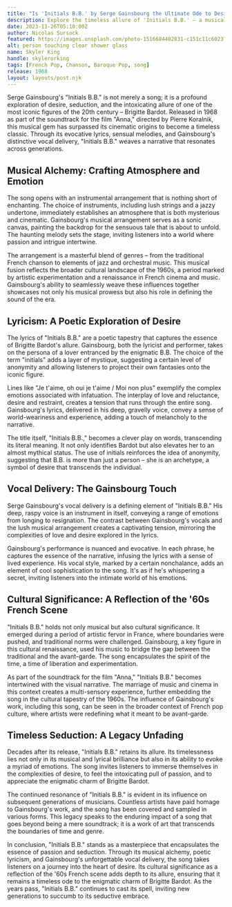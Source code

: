 ```yaml
---
title: "Is 'Initials B.B.' by Serge Gainsbourg the Ultimate Ode to Desire?"
description: Explore the timeless allure of 'Initials B.B.' – a musical masterpiece capturing passion, seduction, and the enigma of Brigitte Bardot in just three minutes.
date: 2023-11-26T05:10:00Z
author: Nicolas Sursock
featured: https://images.unsplash.com/photo-1516684402831-c151c11c6023?fit=crop&ixlib=rb-4.0.3&ixid=M3wxMjA3fDB8MHxwaG90by1wYWdlfHx8fGVufDB8fHx8fA%3D%3D
alt: person touching clear shower glass
name: Skyler King
handle: skylerorking
tags: [French Pop, Chanson, Baroque Pop, song]
release: 1968
layout: layouts/post.njk
---
```


Serge Gainsbourg's "Initials B.B." is not merely a song; it is a profound exploration of desire, seduction, and the intoxicating allure of one of the most iconic figures of the 20th century – Brigitte Bardot. Released in 1968 as part of the soundtrack for the film "Anna," directed by Pierre Koralnik, this musical gem has surpassed its cinematic origins to become a timeless classic. Through its evocative lyrics, sensual melodies, and Gainsbourg's distinctive vocal delivery, "Initials B.B." weaves a narrative that resonates across generations.

## **Musical Alchemy: Crafting Atmosphere and Emotion**

The song opens with an instrumental arrangement that is nothing short of enchanting. The choice of instruments, including lush strings and a jazzy undertone, immediately establishes an atmosphere that is both mysterious and cinematic. Gainsbourg's musical arrangement serves as a sonic canvas, painting the backdrop for the sensuous tale that is about to unfold. The haunting melody sets the stage, inviting listeners into a world where passion and intrigue intertwine.

The arrangement is a masterful blend of genres – from the traditional French chanson to elements of jazz and orchestral music. This musical fusion reflects the broader cultural landscape of the 1960s, a period marked by artistic experimentation and a renaissance in French cinema and music. Gainsbourg's ability to seamlessly weave these influences together showcases not only his musical prowess but also his role in defining the sound of the era.

## **Lyricism: A Poetic Exploration of Desire**

The lyrics of "Initials B.B." are a poetic tapestry that captures the essence of Brigitte Bardot's allure. Gainsbourg, both the lyricist and performer, takes on the persona of a lover entranced by the enigmatic B.B. The choice of the term "initials" adds a layer of mystique, suggesting a certain level of anonymity and allowing listeners to project their own fantasies onto the iconic figure.

Lines like "Je t'aime, oh oui je t'aime / Moi non plus" exemplify the complex emotions associated with infatuation. The interplay of love and reluctance, desire and restraint, creates a tension that runs through the entire song. Gainsbourg's lyrics, delivered in his deep, gravelly voice, convey a sense of world-weariness and experience, adding a touch of melancholy to the narrative.

The title itself, "Initials B.B.," becomes a clever play on words, transcending its literal meaning. It not only identifies Bardot but also elevates her to an almost mythical status. The use of initials reinforces the idea of anonymity, suggesting that B.B. is more than just a person – she is an archetype, a symbol of desire that transcends the individual.

## **Vocal Delivery: The Gainsbourg Touch**

Serge Gainsbourg's vocal delivery is a defining element of "Initials B.B." His deep, raspy voice is an instrument in itself, conveying a range of emotions from longing to resignation. The contrast between Gainsbourg's vocals and the lush musical arrangement creates a captivating tension, mirroring the complexities of love and desire explored in the lyrics.

Gainsbourg's performance is nuanced and evocative. In each phrase, he captures the essence of the narrative, infusing the lyrics with a sense of lived experience. His vocal style, marked by a certain nonchalance, adds an element of cool sophistication to the song. It's as if he's whispering a secret, inviting listeners into the intimate world of his emotions.

## **Cultural Significance: A Reflection of the '60s French Scene**

"Initials B.B." holds not only musical but also cultural significance. It emerged during a period of artistic fervor in France, where boundaries were pushed, and traditional norms were challenged. Gainsbourg, a key figure in this cultural renaissance, used his music to bridge the gap between the traditional and the avant-garde. The song encapsulates the spirit of the time, a time of liberation and experimentation.

As part of the soundtrack for the film "Anna," "Initials B.B." becomes intertwined with the visual narrative. The marriage of music and cinema in this context creates a multi-sensory experience, further embedding the song in the cultural tapestry of the 1960s. The influence of Gainsbourg's work, including this song, can be seen in the broader context of French pop culture, where artists were redefining what it meant to be avant-garde.

## **Timeless Seduction: A Legacy Unfading**

Decades after its release, "Initials B.B." retains its allure. Its timelessness lies not only in its musical and lyrical brilliance but also in its ability to evoke a myriad of emotions. The song invites listeners to immerse themselves in the complexities of desire, to feel the intoxicating pull of passion, and to appreciate the enigmatic charm of Brigitte Bardot.

The continued resonance of "Initials B.B." is evident in its influence on subsequent generations of musicians. Countless artists have paid homage to Gainsbourg's work, and the song has been covered and sampled in various forms. This legacy speaks to the enduring impact of a song that goes beyond being a mere soundtrack; it is a work of art that transcends the boundaries of time and genre.

In conclusion, "Initials B.B." stands as a masterpiece that encapsulates the essence of passion and seduction. Through its musical alchemy, poetic lyricism, and Gainsbourg's unforgettable vocal delivery, the song takes listeners on a journey into the heart of desire. Its cultural significance as a reflection of the '60s French scene adds depth to its allure, ensuring that it remains a timeless ode to the enigmatic charm of Brigitte Bardot. As the years pass, "Initials B.B." continues to cast its spell, inviting new generations to succumb to its seductive embrace.